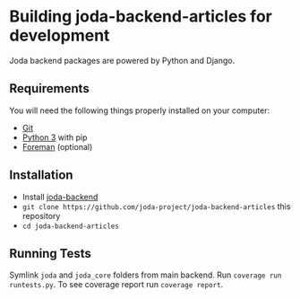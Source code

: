 # Building joda-backend-articles for development

Joda backend packages are powered by Python and Django.

## Requirements
You will need the following things properly installed on your computer:
* [Git](https://git-scm.com)
* [Python 3](https://python.org) with pip
* [Foreman](https://ddollar.github.io/foreman/) (optional)

## Installation
* Install [joda-backend](https://github.com/joda-project/joda-backend/blob/master/BUILDING.md)
* `git clone https://github.com/joda-project/joda-backend-articles` this repository
* `cd joda-backend-articles`

## Running Tests
Symlink `joda` and `joda_core` folders from main backend.
Run `coverage run runtests.py`. To see coverage report run `coverage report`.
